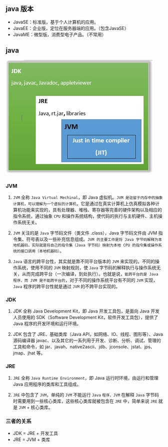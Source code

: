 ## java 版本
* JavaSE：标准版，基于个人计算机的应用。
* JavaEE：企业版，定位在服务器端的应用。（包含JavaSE）
* JavaME：微型版，消费型电子产品。（不常用）

## java
![jdk-jre-jvm](../../images/jdk-jre-jvm.jpg)
### JVM
1. `JVM` 全称 `Java Virtual Mechinal`，即 Java 虚拟机。`JVM 是驻留于内存中的抽象计算机，可以理解为一个虚拟的计算机`，它是通过在真实计算机上仿真模拟各种计算机功能来实现的，具有处理器、堆栈、寄存器等完善的硬件架构以及相应的指令系统，通过抽象 `CPU` 和操作系统结构，使代码的执行与主机硬件、主机操作系统无关。

2. `JVM` 关注的是 `Java` 字节码文件（类文件 .class），Java 字节码文件由 JVM 指令集、符号表以及一些补充信息组成。`JVM 的主要工作是将 Java 字节码解释为本地机器码，实际就是将自己的指令集（Java 字节码）映射为本地 CPU 的指令集或操作系统的接口调用（本地机器码）`。

3. `Java` 语言的跨平台性，其实就是靠不同平台版本的 `JVM` 来实现的。不同的操作系统，使用不同的 `JVM` 映射规则，使 `Java` 字节码的解释执行与操作系统无关，从而完成跨平台（一次编译，到处执行）。也就是说，`能跨平台的是 Java 程序，而 JVM 是不能跨平台的`，对于不同的操作系统平台有不同的 `JVM` 实现，`Java` 程序的跨平台性就是通过 `JVM` 的不跨平台实现的。

### JDK
1. JDK 全称 Java Development Kit，即 Java 开发工具包，是面向 Java 开发人员使用的 SDK（Software Development Kit，软件开发工具包），提供了 Java 程序的开发环境和运行环境。

2. JDK 包含了 JRE、基础类库（Java API，如网络、IO、线程、图形等）、Java 源码编译器 javac、以及其它的一系列用于开发、诊断、分析、调试、管理的工具和命令，如 jar、javah、native2ascii、jdb、jconsole、jstat、jps、jmap、jhat 等。

### JRE
1. `JRE` 全称 `Java Runtime Environment`，即 Java 运行时环境，由运行和管理 Java 应用程序的类库和工具组成。

2. `JRE` 中包含了 `JVM`，单纯的 `JVM` 不能运行 `Java` `程序，JVM` 在解释 `Java` 字节码时需要用到一些核心类库，这些核心类库就被包含在 `JRE` 中，简单来说 `JRE` 就是 `JVM` + 核心类库。

### 三者的关系
* JDK = JRE + 开发工具
* JRE = JVM + 类库